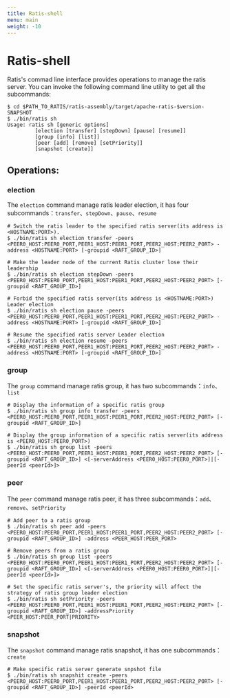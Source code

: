 ```yaml
---
title: Ratis-shell
menu: main
weight: -10
---
```

<!---
  Licensed to the Apache Software Foundation (ASF) under one or more
  contributor license agreements.  See the NOTICE file distributed with
  this work for additional information regarding copyright ownership.
  The ASF licenses this file to You under the Apache License, Version 2.0
  (the "License"); you may not use this file except in compliance with
  the License.  You may obtain a copy of the License at

      http://www.apache.org/licenses/LICENSE-2.0

  Unless required by applicable law or agreed to in writing, software
  distributed under the License is distributed on an "AS IS" BASIS,
  WITHOUT WARRANTIES OR CONDITIONS OF ANY KIND, either express or implied.
  See the License for the specific language governing permissions and
  limitations under the License.
-->

# Ratis-shell 
Ratis's commad line interface provides operations to manage the ratis server. You can invoke the following command line 
utility to get all the subcommands:

```shell
$ cd $PATH_TO_RATIS/ratis-assembly/target/apache-ratis-$version-SNAPSHOT
$ ./bin/ratis sh
Usage: ratis sh [generic options]
         [election [transfer] [stepDown] [pause] [resume]]         
         [group [info] [list]]                                     
         [peer [add] [remove] [setPriority]]                       
         [snapshot [create]]  
```

## Operations:

### election

The `election` command manage ratis leader election, it has four subcommands：`transfer`、`stepDown`、`pause`、`resume`

```
# Switch the ratis leader to the specified ratis server(its address is <HOSTNAME:PORT>).
$ ./bin/ratis sh election transfer -peers <PEER0_HOST:PEER0_PORT,PEER1_HOST:PEER1_PORT,PEER2_HOST:PEER2_PORT> -address <HOSTNAME:PORT> [-groupid <RAFT_GROUP_ID>]

# Make the leader node of the current Ratis cluster lose their leadership
$ ./bin/ratis sh election stepDown -peers <PEER0_HOST:PEER0_PORT,PEER1_HOST:PEER1_PORT,PEER2_HOST:PEER2_PORT> [-groupid <RAFT_GROUP_ID>]

# Forbid the specified ratis server(its address is <HOSTNAME:PORT>) Leader election
$ ./bin/ratis sh election pause -peers <PEER0_HOST:PEER0_PORT,PEER1_HOST:PEER1_PORT,PEER2_HOST:PEER2_PORT> -address <HOSTNAME:PORT> [-groupid <RAFT_GROUP_ID>] 

# Resume the specified ratis server Leader election
$ ./bin/ratis sh election resume -peers <PEER0_HOST:PEER0_PORT,PEER1_HOST:PEER1_PORT,PEER2_HOST:PEER2_PORT> -address <HOSTNAME:PORT> [-groupid <RAFT_GROUP_ID>] 
```

### group

The `group` command manage ratis group, it has two subcommands：`info`、`list`

```
# Display the information of a specific ratis group
$ ./bin/ratis sh group info transfer -peers <PEER0_HOST:PEER0_PORT,PEER1_HOST:PEER1_PORT,PEER2_HOST:PEER2_PORT> [-groupid <RAFT_GROUP_ID>]

# Display the group information of a specific ratis server(its address is <PEER0_HOST:PEER0_PORT>)
$ ./bin/ratis sh group list -peers <PEER0_HOST:PEER0_PORT,PEER1_HOST:PEER1_PORT,PEER2_HOST:PEER2_PORT> [-groupid <RAFT_GROUP_ID>] <[-serverAddress <PEER0_HOST:PEER0_PORT>]|[-peerId <peerId>]>
```

### peer

The `peer` command manage ratis peer, it has three subcommands：`add`、`remove`、`setPriority`

```
# Add peer to a ratis group
$ ./bin/ratis sh peer add -peers <PEER0_HOST:PEER0_PORT,PEER1_HOST:PEER1_PORT,PEER2_HOST:PEER2_PORT> [-groupid <RAFT_GROUP_ID>] -address <PEER_HOST:PEER_PORT>

# Remove peers from a ratis group
$ ./bin/ratis sh group list -peers <PEER0_HOST:PEER0_PORT,PEER1_HOST:PEER1_PORT,PEER2_HOST:PEER2_PORT> [-groupid <RAFT_GROUP_ID>] <[-serverAddress <PEER0_HOST:PEER0_PORT>]|[-peerId <peerId>]>

# Set the specific ratis server's, the priority will affect the strategy of ratis group leader election
$ ./bin/ratis sh setPriority -peers <PEER0_HOST:PEER0_PORT,PEER1_HOST:PEER1_PORT,PEER2_HOST:PEER2_PORT> [-groupid <RAFT_GROUP_ID>] -addressPriority <PEER_HOST:PEER_PORT|PRIORITY>

```
### snapshot

The `snapshot` command manage ratis snapshot, it has one subcommands：`create`

```
# Make specific ratis server generate snpshot file
$ ./bin/ratis sh snapshit create -peers <PEER0_HOST:PEER0_PORT,PEER1_HOST:PEER1_PORT,PEER2_HOST:PEER2_PORT> [-groupid <RAFT_GROUP_ID>] -peerId <peerId>
```